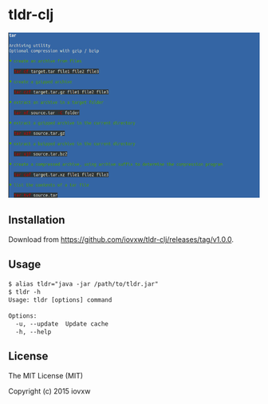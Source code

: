 # tldr-clj

![Screenshot](screenshot.png)

## Installation

Download from <https://github.com/iovxw/tldr-clj/releases/tag/v1.0.0>.

## Usage

    $ alias tldr="java -jar /path/to/tldr.jar"
    $ tldr -h
    Usage: tldr [options] command

    Options:
      -u, --update  Update cache
      -h, --help

## License

The MIT License (MIT)

Copyright (c) 2015 iovxw
